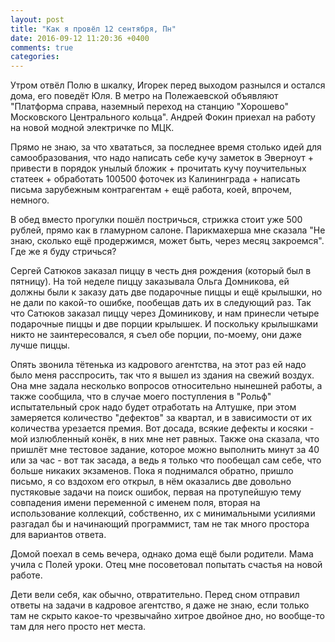 ```yaml
---
layout: post
title: "Как я провёл 12 сентября, Пн"
date: 2016-09-12 11:20:36 +0400
comments: true
categories: 
---
```

Утром отвёл Полю в шкалку, Игорек перед выходом разнылся и остался дома, его поведёт Юля. В метро на Полежаевской объявляют "Платформа справа, наземный переход на станцию "Хорошево" Московского Центрального кольца". Андрей Фокин приехал на работу на новой модной электричке по МЦК.

Прямо не знаю, за что хвататься, за последнее время столько идей для самообразования, что надо написать себе кучу заметок в Эверноут + привести в порядок унылый бложик + прочитать кучу поучительных статеек + обработать 100500 фоточек из Калининграда + написать письма зарубежным контрагентам + ещё работа, коей, впрочем, немного.

В обед вместо прогулки пошёл постричься, стрижка стоит уже 500 рублей, прямо как в гламурном салоне. Парикмахерша мне сказала "Не знаю, сколько ещё продержимся, может быть, через месяц закроемся". Где же я буду стричься?

Сергей Сатюков заказал пиццу в честь дня рождения (который был в пятницу). На той неделе пиццу заказывала Ольга Домникова, ей должны были к заказу дать две подарочные пиццы и ещё крылышки, но не дали по какой-то ошибке, пообещав дать их в следующий раз. Так что Сатюков заказал пиццу через Доминикову, и нам принесли четыре подарочные пиццы и две порции крылышек. И поскольку крылышками никто не заинтересовался, я съел обе порции, по-моему, они даже лучше пиццы.

Опять звонила тётенька из кадрового агентства, на этот раз ей надо было меня расспросить, так что я вышел из здания на свежий воздух. Она мне задала несколько вопросов относительно нынешней работы, а также сообщила, что в случае моего поступления в "Рольф" испытательный срок надо будет отработать на Алтушке, при этом замеряется количество "дефектов" за квартал, и в зависимости от их количества урезается премия. Вот досада, всякие дефекты и косяки - мой излюбленный конёк, в них мне нет равных. Также она сказала, что пришлёт мне тестовое задание, которое можно выполнить минут за 40 или за час - вот так засада, а ведь я только что пообещал сам себе, что больше никаких экзаменов. Пока я поднимался обратно, пришло письмо, я со вздохом его открыл, в нём оказались две довольно пустяковые задачи на поиск ошибок, первая на протупейшую тему совпадения имени переменной с именем поля, вторая на использование коллекций, собственно, их с минимальными усилиями разгадал бы и начинающий программист, там не так много простора для вариантов ответа.

Домой поехал в семь вечера, однако дома ещё были родители. Мама учила с Полей уроки. Отец мне посоветовал попытать счастья на новой работе.

Дети вели себя, как обычно, отвратительно. Перед сном отправил ответы на задачи в кадровое агентство, я даже не знаю, если только там не скрыто какое-то чрезвычайно хитрое двойное дно, но вообще-то там для него просто нет места.